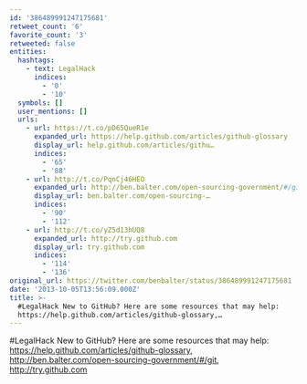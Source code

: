 ```yaml
---
id: '386489991247175681'
retweet_count: '6'
favorite_count: '3'
retweeted: false
entities:
  hashtags:
    - text: LegalHack
      indices:
        - '0'
        - '10'
  symbols: []
  user_mentions: []
  urls:
    - url: https://t.co/pD65QueR1e
      expanded_url: https://help.github.com/articles/github-glossary
      display_url: help.github.com/articles/githu…
      indices:
        - '65'
        - '88'
    - url: http://t.co/PqnCj46HEO
      expanded_url: http://ben.balter.com/open-sourcing-government/#/git
      display_url: ben.balter.com/open-sourcing-…
      indices:
        - '90'
        - '112'
    - url: http://t.co/yZ5d13hUQ8
      expanded_url: http://try.github.com
      display_url: try.github.com
      indices:
        - '114'
        - '136'
original_url: https://twitter.com/benbalter/status/386489991247175681
date: '2013-10-05T13:56:09.000Z'
title: >-
  #LegalHack New to GitHub? Here are some resources that may help:
  https://help.github.com/articles/github-glossary,…
---
```


#LegalHack New to GitHub? Here are some resources that may help: https://help.github.com/articles/github-glossary, http://ben.balter.com/open-sourcing-government/#/git, http://try.github.com
